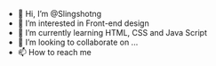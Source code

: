 - 👋 Hi, I’m @Slingshotng
- 👀 I’m interested in Front-end design
- 🌱 I’m currently learning HTML, CSS and Java Script
- 💞️ I’m looking to collaborate on ...
- 📫 How to reach me 

<!---
Slingshotng/Slingshotng is a ✨ special ✨ repository because its `README.md` (this file) appears on your GitHub profile.
You can click the Preview link to take a look at your changes.
--->
